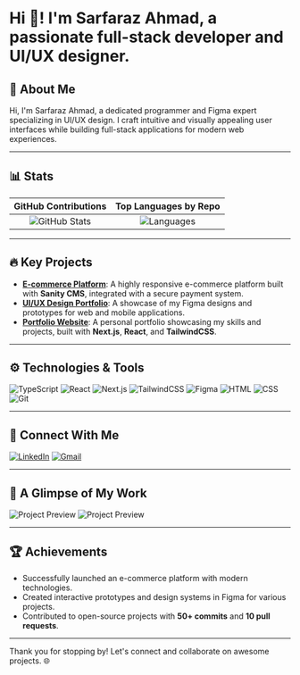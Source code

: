 # Hi 👋! I'm Sarfaraz Ahmad, a passionate full-stack developer and UI/UX designer.

## 🚀 About Me
Hi, I'm Sarfaraz Ahmad, a dedicated programmer and Figma expert specializing in UI/UX design. I craft intuitive and visually appealing user interfaces while building full-stack applications for modern web experiences.

---

## 📊 Stats
| **GitHub Contributions** | **Top Languages by Repo** |
| :----------------------: | :-----------------------: |
| ![GitHub Stats](https://github-readme-stats.vercel.app/api?username=creativesar&show_icons=true&theme=radical) | ![Languages](https://github-readme-stats.vercel.app/api/top-langs/?username=creativesar&layout=compact&theme=radical) |

---

## 🔥 Key Projects
- [**E-commerce Platform**](#): A highly responsive e-commerce platform built with **Sanity CMS**, integrated with a secure payment system.
- [**UI/UX Design Portfolio**](#): A showcase of my Figma designs and prototypes for web and mobile applications.
- [**Portfolio Website**](#): A personal portfolio showcasing my skills and projects, built with **Next.js**, **React**, and **TailwindCSS**.

---

## ⚙️ Technologies & Tools
![TypeScript](https://img.shields.io/badge/-TypeScript-blue?logo=typescript&logoColor=white)
![React](https://img.shields.io/badge/-React-blue?logo=react&logoColor=white)
![Next.js](https://img.shields.io/badge/-Next.js-black?logo=next.js)
![TailwindCSS](https://img.shields.io/badge/-TailwindCSS-blue?logo=tailwindcss&logoColor=white)
![Figma](https://img.shields.io/badge/-Figma-red?logo=figma&logoColor=white)
![HTML](https://img.shields.io/badge/-HTML-orange?logo=html5)
![CSS](https://img.shields.io/badge/-CSS-blue?logo=css3)
![Git](https://img.shields.io/badge/-Git-orange?logo=git)

---

## 🔗 Connect With Me
[![LinkedIn](https://img.shields.io/badge/LinkedIn-blue?logo=linkedin&logoColor=white)]([https://linkedin.com/in/your-profile](https://www.linkedin.com/in/sarfraz-ahmad-595428286/))
[![Gmail](https://img.shields.io/badge/Gmail-red?logo=gmail&logoColor=white)](mailto:uniqueluck68@gmail.com)


---

## 🎨 A Glimpse of My Work
![Project Preview]([https://github-readme-stats.vercel.app/api/pin/?username=creativesar&repo=ecommerce-platform&theme=radical](https://blogsite-milestone-three-1g51razqu-creativesars-projects.vercel.app/))
![Project Preview]([https://github-readme-stats.vercel.app/api/pin/?username=creativesar&repo=uiux-portfolio&theme=radical](https://shop-liart-omega.vercel.app/))

---

## 🏆 Achievements
- Successfully launched an e-commerce platform with modern technologies.
- Created interactive prototypes and design systems in Figma for various projects.
- Contributed to open-source projects with **50+ commits** and **10 pull requests**.

---

Thank you for stopping by! Let's connect and collaborate on awesome projects. 🌐
